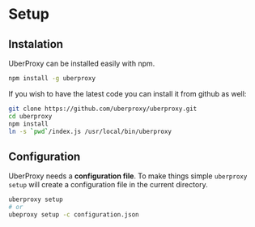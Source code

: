 # Setup

## Instalation

UberProxy can be installed easily with npm. 

```bash
npm install -g uberproxy
```

If you wish to have the latest code you can install it from github as well:

```bash
git clone https://github.com/uberproxy/uberproxy.git
cd uberproxy
npm install
ln -s `pwd`/index.js /usr/local/bin/uberproxy 
```

## Configuration

UberProxy needs a **configuration file**. To make things simple `uberproxy setup` will create a configuration file in the current directory.

```bash
uberproxy setup
# or
ubeproxy setup -c configuration.json
```
